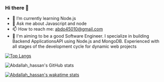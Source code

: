 ### Hi there 👋


- 🌱 I’m currently learning Node.js 
- 💬 Ask me about Javascript and node
- 📫 How to reach me: abdo45010@gmail.com
- 🤞 I'm aiming to be a good Software Engineer. I specialize in
     building Backend ApplicationsAPI using Node.js and
     MongoDB. Experienced with all stages of the development
     cycle for dynamic web projects



[![Top Langs](https://github-readme-stats.vercel.app/api/top-langs/?username=Abdo-hassa&show_icons=true&theme=radical)](https://github.com/anuraghazra/github-readme-stats)


![Abdallah_hassan's GitHub stats](https://github-readme-stats.vercel.app/api?username=Abdo-hassa&show_icons=true&theme=radical)



[![Abdallah_hassan's wakatime stats](https://github-readme-stats.vercel.app/api/wakatime?username=Abdallah_hassan&show_icons=true&theme=radical)](https://github.com/anuraghazra/github-readme-stats)





